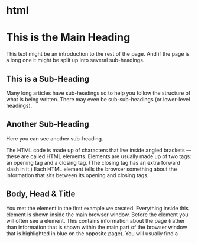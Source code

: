 # html 

<html>
<body>
 <h1>This is the Main Heading</h1>
 <p>This text might be an introduction to the rest of 
 the page. And if the page is a long one it might 
 be split up into several sub-headings.<p>
 <h2>This is a Sub-Heading</h2>
 <p>Many long articles have sub-headings so to help 
 you follow the structure of what is being written. 
 There may even be sub-sub-headings (or lower-level 
 headings).</p>
 <h2>Another Sub-Heading</h2>
 <p>Here you can see another sub-heading.</p>
</body>
</html>

The HTML code is made up of characters that live inside angled 
brackets — these are called HTML elements. Elements are usually 
made up of two tags: an opening tag and a closing tag. (The closing tag 
has an extra forward slash in it.) Each HTML element tells the browser 
something about the information that sits between its opening and 
closing tags.

## Body, Head & Title

<body>
You met the <body> element 
in the first example we created. 
Everything inside this element is 
shown inside the main browser 
window.
<head>
Before the <body> element you 
will often see a <head> element. 
This contains information 
about the page (rather than 
information that is shown within 
the main part of the browser 
window that is highlighted in 
blue on the opposite page). 
You will usually find a <title>
element inside the <head>
element.
<title>
The contents of the <title>
element are either shown in the 
top of the browser, above where 
you usually type in the URL of 
the page you want to visit, or 
on the tab for that page (if your 
browser uses tabs to allow you 
to view multiple pages at the 
same time).
  
  
X HTML pages are text documents.
X HTML uses tags (characters that sit inside angled 
brackets) to give the information they surround special 
meaning.
X Tags are often referred to as elements.
X Tags usually come in pairs. The opening tag denotes 
the start of a piece of content; the closing tag denotes 
the end.
X Opening tags can carry attributes, which tell us more 
about the content of that element.
X Attributes require a name and a value.
X To learn HTML you need to know what tags are 
available for you to use, what they do, and where they 
can go.
  
This section discusses a process that 
you can use when you are creating a new 
website.
It looks at who might be visiting your site and how to ensure 
the pages feature the information those visitors need. It also 
covers some key aspects of design theory to help you create 
professional looking sites. In this chapter, we will look at:
● How to understand the audience your site may attract and 
what information they will expect to find on it
● How to organize information so that visitors can find what 
they are looking for
● Design theory for presenting information in a way that 
helps visitors achieve their goals
● Design tips to help you create more attractive and 
professional sites  

X It's important to understand who your target audience 
is, why they would come to your site, what information 
they want to find and when they are likely to return.
X Site maps allow you to plan the structure of a site.
X Wireframes allow you to organize the information that 
will need to go on each page.
X Design is about communication. Visual hierarchy helps 
visitors understand what you are trying to tell them.
X You can differentiate between pieces of information 
using size, color, and style. 
X You can use grouping and similarity to help simplify 
the information you present.
 
  
ALI ALSHAMMARI   
  

